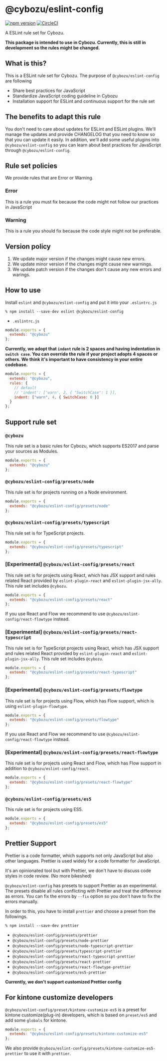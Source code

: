 # @cybozu/eslint-config

[![npm version](https://badge.fury.io/js/%40cybozu%2Feslint-config.svg)](https://badge.fury.io/js/%40cybozu%2Feslint-config)
[![CircleCI](https://circleci.com/gh/cybozu/eslint-config.svg?style=shield)](https://circleci.com/gh/cybozu/eslint-config)

A ESLint rule set for Cybozu.

**This package is intended to use in Cybozu. Currently, this is still in development so the rules might be changed.**

## What is this?

This is a ESLint rule set for Cybozu.
The purpose of `@cybozu/eslint-config` are following

- Share best practices for JavaScript
- Standardize JavaScript coding guideline in Cybozu
- Installation support for ESLint and continuous support for the rule set

## The benefits to adapt this rule

You don't need to care about updates for ESLint and ESLint plugins.
We'll manage the updates and provide CHANGELOG that you need to know so that you can update it easily.
In addition, we'll add some useful plugins into `@cybozu/eslint-config` so you can learn about best practices for JavaScript through `@cybozu/eslint-config`.

## Rule set policies

We provide rules that are Error or Warning.

### Error

This is a rule you must fix because the code might not follow our practices in JavaScript

### Warning

This is a rule you should fix because the code style might not be preferable.

## Version policy

1.  We update major version if the changes might cause new errors.
1.  We update minor version if the changes might cause new warnings.
1.  We update patch version if the changes don't cause any new errors and warings.

## How to use

Install `eslint` and `@cybozu/eslint-config` and put it into your `.eslintrc.js`

```
% npm install --save-dev eslint @cybozu/eslint-config
```

- `.eslintrc.js`

```js
module.exports = {
  extends: "@cybozu"
};
```

**Currently, we adopt that `indent` rule is 2 spaces and having indentation in `switch case`.
You can override the rule if your project adopts 4 spaces or others.
We think it's important to have consistency in your entire codebase.**

```js
module.exports = {
  extends: "@cybozu",
  rules: {
    // default
    // 'indent': ['warn', 2, { "SwitchCase": 1 }],
    indent: ["warn", 4, { SwitchCase: 0 }]
  }
};
```

## Support rule set

### `@cybozu`

This rule set is a basic rules for Cybozu, which supports ES2017 and parse your sources as Modules.

```js
module.exports = {
  extends: "@cybozu"
};
```

### `@cybozu/eslint-config/presets/node`

This rule set is for projects running on a Node environment.

```js
module.exports = {
  extends: "@cybozu/eslint-config/presets/node"
};
```

### `@cybozu/eslint-config/presets/typescript`

This rule set is for TypeScript projects.

```js
module.exports = {
  extends: "@cybozu/eslint-config/presets/typescript"
};
```

### [Experimental] `@cybozu/eslint-config/presets/react`

This rule set is for projects using React, which has JSX support and rules related React provided by `eslint-plugin-react` and `eslint-plugin-jsx-ally`.
This rule set includes `@cybozu`.

```js
module.exports = {
  extends: "@cybozu/eslint-config/presets/react"
};
```

If you use React and Flow we recommend to use `@cybozu/eslint-config/react-flowtype` instead.

### [Experimental] `@cybozu/eslint-config/presets/react-typescript`

This rule set is for TypeScript projects using React, which has JSX support and rules related React provided by `eslint-plugin-react` and `eslint-plugin-jsx-ally`.
This rule set includes `@cybozu`.

```js
module.exports = {
  extends: "@cybozu/eslint-config/presets/react-typescript"
};
```

### [Experimental] `@cybozu/eslint-config/presets/flowtype`

This rule set is for projects using Flow, which has Flow support, which is using `eslint-plugin-flowtype`.

```js
module.exports = {
  extends: "@cybozu/eslint-config/presets/flowtype"
};
```

If you use React and Flow we recommend to use `@cybozu/eslint-config/react-flowtype` instead.

### [Experimental] `@cybozu/eslint-config/presets/react-flowtype`

This rule set is for projects using React and Flow, which has Flow support in addition to `@cybozu/eslint-config/react`.

```js
module.exports = {
  extends: "@cybozu/eslint-config/presets/react-flowtype"
};
```

### `@cybozu/eslint-config/presets/es5`

This rule set is for projects using ES5.

```js
module.exports = {
  extends: "@cybozu/eslint-config/presets/es5"
};
```

## Prettier Support

Prettier is a code formatter, which supports not only JavaScript but also other languages.
Prettier is used widely for a code formatter for JavaScript.

It's an opinionated tool but with Prettier, we don't have to discuss code styles in code review.
(No more bikeshed)

`@cybozu/eslint-config` has presets to support Prettier as an experimental.
The presets disable all rules conflicting with Prettier and treat the difference as errors.
You can fix the errors by `--fix` option so you don't have to fix the errors manually.

In order to this, you have to install `prettier` and choose a preset from the followings.

```
% npm install --save-dev prettier
```

- `@cybozu/eslint-config/presets/prettier`
- `@cybozu/eslint-config/presets/node-prettier`
- `@cybozu/eslint-config/presets/node-typescript-prettier`
- `@cybozu/eslint-config/presets/typescript-prettier`
- `@cybozu/eslint-config/presets/react-typescript-prettier`
- `@cybozu/eslint-config/presets/react-prettier`
- `@cybozu/eslint-config/presets/react-flowtype-prettier`
- `@cybozu/eslint-config/presets/es5-prettier`

**Currently, we don't support customized Prettier config**

## For kintone customize developers

`@cybozu/eslint-config/preset/kintone-customize-es5` is a preset for kintone customize(plug-in) developers, which is based on `preset/es5` and add some `globals` for kintone.

```js
module.exports = {
  extends: "@cybozu/eslint-config/presets/kintone-customize-es5"
};
```

We also provide `@cybozu/eslint-config/presets/kintone-customize-es5-prettier` to use it with `prettier`.
